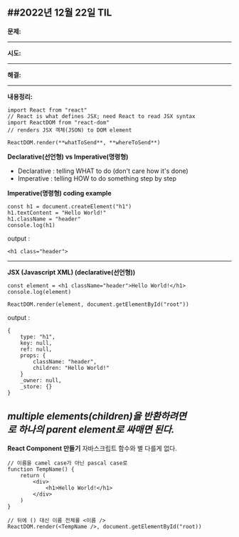 ##2022년 12월 22일 TIL
---

**문제:**


---
**시도:**


---
**해결:**


---
**내용정리:**
```
import React from "react"
// React is what defines JSX; need React to read JSX syntax
import ReactDOM from "react-dom"
// renders JSX 객체(JSON) to DOM element

ReactDOM.render(**whatToSend**, **whereToSend**)
```
**Declarative(선언형) vs Imperative(명령형)**
- Declarative : telling WHAT to do (don't care how it's done)
- Imperative : telling HOW to do something step by step

**Imperative(명령형) coding example**
```
const h1 = document.createElement("h1")
h1.textContent = "Hello World!"
h1.className = "header"
console.log(h1)
```


output :
```
<h1 class="header">
```

---

**JSX (Javascript XML) (declarative(선언형))**
```
const element = <h1 className="header">Hello World!</h1>
console.log(element)

ReactDOM.render(element, document.getElementById("root"))
```

output :
```
{
    type: "h1",
    key: null,
    ref: null,
    props: {
        className: "header",
        children: "Hello World!"
    }
    _owner: null,
    _store: {}
}
```

*multiple elements(children)을 반환하려면 <div>로 하나의 parent element로 싸매면 된다.*
---

**React Component 만들기**
자바스크립트 함수와 별 다를게 없다.
```
// 이름을 camel case가 아닌 pascal case로
function TempName() {
    return (
        <div>
            <h1>Hello World!</h1>
        </div>
    )
}

// 뒤에 () 대신 이름 전체를 <이름 />
ReactDOM.render(<TempName />, document.getElementById("root))
```

